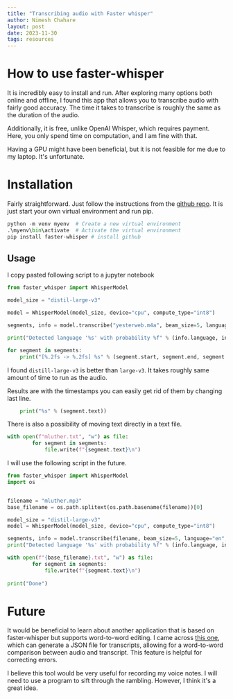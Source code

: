 ```yaml
---
title: "Transcribing audio with Faster whisper"
author: Nimesh Chahare
layout: post
date: 2023-11-30
tags: resources
---
```


# How to use faster-whisper

It is incredibly easy to install and run. After exploring many options both online and offline, I found this app that allows you to transcribe audio with fairly good accuracy. The time it takes to transcribe is roughly the same as the duration of the audio.

Additionally, it is free, unlike OpenAI Whisper, which requires payment. Here, you only spend time on computation, and I am fine with that.

Having a GPU might have been beneficial, but it is not feasible for me due to my laptop. It's unfortunate.

# Installation

Fairly straightforward. Just follow the instructions from the [github repo](https://github.com/SYSTRAN/faster-whisper). It is just start your own virtual environment and run pip.

```python
python -m venv myenv  # Create a new virtual environment
.\myenv\bin\activate  # Activate the virtual environment
pip install faster-whisper # install github
```

## Usage

I copy pasted following script to a jupyter notebook

```python
from faster_whisper import WhisperModel

model_size = "distil-large-v3"

model = WhisperModel(model_size, device="cpu", compute_type="int8")

segments, info = model.transcribe("yesterweb.m4a", beam_size=5, language="en", condition_on_previous_text=False, vad_filter=True)

print("Detected language '%s' with probability %f" % (info.language, info.language_probability))

for segment in segments:
    print("[%.2fs -> %.2fs] %s" % (segment.start, segment.end, segment.text))
```

I found `distill-large-v3` is better than `large-v3`. It takes roughly same amount of time to run as the audio. 

Results are with the timestamps you can easily get rid of them by changing last line.

```python
    print("%s" % (segment.text))
```

There is also a possibility of moving text directly in a text file.

```python
with open(f"mluther.txt", "w") as file:
        for segment in segments:
            file.write(f"{segment.text}\n")
```

I will use the following script in the future.

```python
from faster_whisper import WhisperModel
import os


filename = "mluther.mp3"
base_filename = os.path.splitext(os.path.basename(filename))[0]

model_size = "distil-large-v3"
model = WhisperModel(model_size, device="cpu", compute_type="int8")

segments, info = model.transcribe(filename, beam_size=5, language="en", condition_on_previous_text=False, vad_filter=True)
print("Detected language '%s' with probability %f" % (info.language, info.language_probability))

with open(f"{base_filename}.txt", "w") as file:
        for segment in segments:
            file.write(f"{segment.text}\n")
            
print("Done")
```

# Future

It would be beneficial to learn about another application that is based on faster-whisper but supports word-to-word editing. I came across [this one](https://github.com/geekodour/wscribe), which can generate a JSON file for transcripts, allowing for a word-to-word comparison between audio and transcript. This feature is helpful for correcting errors.

I believe this tool would be very useful for recording my voice notes. I will need to use a program to sift through the rambling. However, I think it's a great idea.